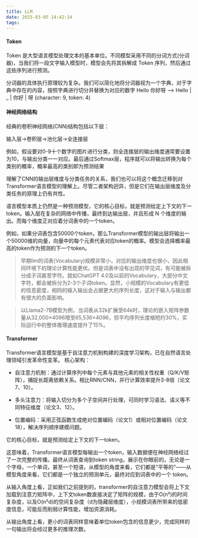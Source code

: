 ```yaml
---
title: LLM
date: 2025-03-05 14:42:14
tags:
---
```

#### Token
Token 是大型语言模型处理文本的基本单位。不同模型采用不同的分词方式(分词器)，当我们将一段文字输入模型时，模型会先将其拆解成 Token 序列，然后通过这些序列进行预测。

分词器的具体执行原理较为复杂。我们可以简化地将分词器视为一个字典，对于字典中存在的内容，按照字典进行切分并替换为对应的数字
Hello 你好呀 --> Hello | _ | 你好 | 呀 (character: 9, token: 4)

#### 神经网络结构
经典的卷积神经网络(CNN)结构包括以下层：

输入层→卷积层→池化层→全连接层

例如，假设要对0-9十个数字的图片进行分类，则全连接层的输出维度通常要设置为10，与输出分类一一对应。最后通过Softmax层，程序就可以将输出转换为每个类别的概率，概率最高的类别即为预测结果

理解了CNN的输出层维度与分类任务的关系，我们也可以将这个概念迁移到对Transformer语言模型的理解上。尽管二者架构迥异，但是它们在输出层维度及分类任务的原理上仍有共性。

语言模型本质上仍然是一种预测模型，它的核心目标，就是预测给定上下文的下一token。输入层在复杂的网络中传播，最终到达输出层，并且形成 N 个维度的输出。而每个维度正对应着分词表中的一个token。

例如，如果分词表包含50000个token，那么Transformer模型的输出层将输出一个50000维的向量，向量中的每个元素代表对应token的概率。模型会选择概率最高的token作为预测的下一个token。

> 早期llm的词表(Vocabulary)规模非常小，对应的输出维度也很小，因此相同环境下的理论计算性能更优。但是词表中没有出现的罕见词，有可能被拆分成子词甚至字符。就如ChatGPT 4.0及以前的Vocabulary，大部分中文字符，都会被拆分为2-3个子词token。显然，小规模的Vocabulary有更低的信息密度，相同的输入输出会占据更大的序列长度，这对于输入与输出都有很大的负面影响。

> 以Llama2-7B模型为例，当词表从32k扩展至64k时，理论的嵌入矩阵参数量从32,000×4096增至65,536×4096，但平均序列长度缩短约30%，实际运行中的整体推理速度提升了15%。

#### Transformer
Transformer语言模型是基于自注意力机制构建的深度学习架构，已在自然语言处理领域引发革命性变革。
核心架构：
+ 自注意力机制：通过计算序列中每个元素与其他元素的相关性权重（Q/K/V矩阵），捕捉长距离依赖关系。相比RNN/CNN，并行计算效率提升3-8倍（论文7、10）。

+ 多头注意力：将输入切分为多个子空间并行处理，可同时学习语法、语义等不同特征维度（论文3、12）。

+ 位置编码：采用正弦函数生成绝对位置编码（论文1）或相对位置编码（论文18），解决序列顺序建模问题。

它的核心目标，就是预测给定上下文的下一token。

这意味着，Transformer语言模型每输出一个token，输入数据便在神经网络经过了一次完整的传播。最终从词表查询到token string，展示在你眼前的，无论是一个字母，一个单词，甚至一个短语，从模型的角度来看，它们都是“平等的”——从模型角度来看，它们都是一个独立的预测单元，最终对应到词表中的一个 token。

从输入角度上看，正如我们之前提到的，transformer的自注意力模型会将上下文加载到注意力矩阵中，上下文token数直接决定了矩阵的规模，由于O(n²)的时间复杂度，以及O(n²d)的空间复杂度（d为隐藏层维度），小规模词表所带来的低密度信息，可能反而削弱计算性能，增加资源消耗。

从输出角度上看，更小的词表同样意味着单位token包含的信息更少，完成同样的一句输出将会经过更多的推理次数。